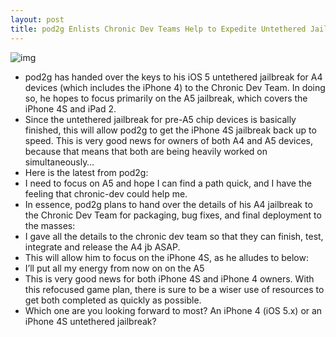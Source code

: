 ```yaml
---
layout: post
title: pod2g Enlists Chronic Dev Teams Help to Expedite Untethered Jailbreaks
---
```

![img](http://media.idownloadblog.com/wp-content/uploads/2011/12/gp_web1.png)
* pod2g has handed over the keys to his iOS 5 untethered jailbreak for A4 devices (which includes the iPhone 4) to the Chronic Dev Team. In doing so, he hopes to focus primarily on the A5 jailbreak, which covers the iPhone 4S and iPad 2.
* Since the untethered jailbreak for pre-A5 chip devices is basically finished, this will allow pod2g to get the iPhone 4S jailbreak back up to speed. This is very good news for owners of both A4 and A5 devices, because that means that both are being heavily worked on simultaneously…
* Here is the latest from pod2g:
* I need to focus on A5 and hope I can find a path quick, and I have the feeling that chronic-dev could help me.
* In essence, pod2g plans to hand over the details of his A4 jailbreak to the Chronic Dev Team for packaging, bug fixes, and final deployment to the masses:
* I gave all the details to the chronic dev team so that they can finish, test, integrate and release the A4 jb ASAP.
* This will allow him to focus on the iPhone 4S, as he alludes to below:
* I’ll put all my energy from now on on the A5
* This is very good news for both iPhone 4S and iPhone 4 owners. With this refocused game plan, there is sure to be a wiser use of resources to get both completed as quickly as possible.
* Which one are you looking forward to most? An iPhone 4 (iOS 5.x) or an iPhone 4S untethered jailbreak?

